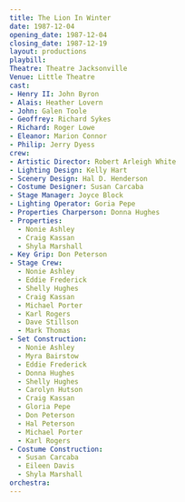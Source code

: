 ```yaml
---
title: The Lion In Winter
date: 1987-12-04
opening_date: 1987-12-04
closing_date: 1987-12-19
layout: productions
playbill:
Theatre: Theatre Jacksonville
Venue: Little Theatre
cast:
- Henry II: John Byron
- Alais: Heather Lovern
- John: Galen Toole
- Geoffrey: Richard Sykes
- Richard: Roger Lowe
- Eleanor: Marion Connor
- Philip: Jerry Dyess
crew:
- Artistic Director: Robert Arleigh White
- Lighting Design: Kelly Hart
- Scenery Design: Hal D. Henderson
- Costume Designer: Susan Carcaba
- Stage Manager: Joyce Block
- Lighting Operator: Goria Pepe
- Properties Charperson: Donna Hughes
- Properties:
  - Nonie Ashley
  - Craig Kassan
  - Shyla Marshall
- Key Grip: Don Peterson
- Stage Crew:
  - Nonie Ashley
  - Eddie Frederick
  - Shelly Hughes
  - Craig Kassan
  - Michael Porter
  - Karl Rogers
  - Dave Stillson
  - Mark Thomas
- Set Construction:
  - Nonie Ashley
  - Myra Bairstow
  - Eddie Frederick
  - Donna Hughes
  - Shelly Hughes
  - Carolyn Hutson
  - Craig Kassan
  - Gloria Pepe
  - Don Peterson
  - Hal Peterson
  - Michael Porter
  - Karl Rogers
- Costume Construction:
  - Susan Carcaba
  - Eileen Davis
  - Shyla Marshall
orchestra:
---
```



